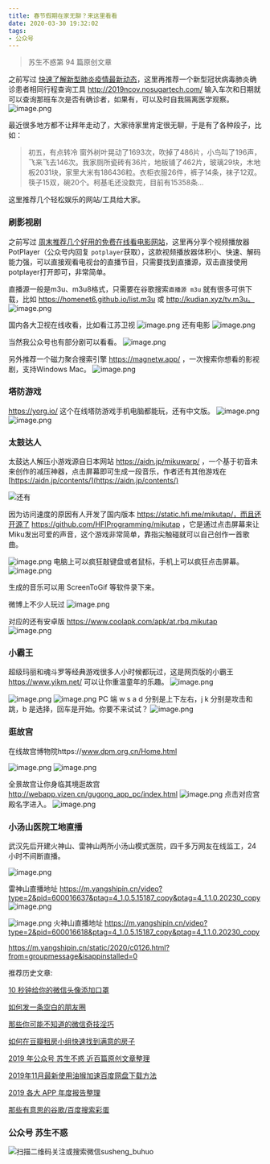 ```yaml
---
title: 春节假期在家无聊？来这里看看
date: 2020-03-30 19:32:02
tags:
- 公众号
---
```

> 苏生不惑第 94 篇原创文章

之前写过 [快速了解新型肺炎疫情最新动态](https://mp.weixin.qq.com/s/lADbo6bd-69iBmtn6783hQ)，这里再推荐一个新型冠状病毒肺炎确诊患者相同行程查询工具 http://2019ncov.nosugartech.com/  输入车次和日期就可以查询那班车次是否有确诊者，如果有，可以及时自我隔离医学观察。
![image.png](https://upload-images.jianshu.io/upload_images/17817191-79757e3473c5a768.png?imageMogr2/auto-orient/strip%7CimageView2/2/w/1240)


最近很多地方都不让拜年走动了，大家待家里肯定很无聊，于是有了各种段子，比如：
>  初五，有点转冷
窗外树叶晃动了1693次，吹掉了486片，小鸟叫了196声，飞来飞去146次。我家厕所瓷砖有36片，地板铺了462片，玻璃29块，木地板2031块，家里大米有186436粒。衣柜衣服26件，裤子14条，袜子12双。筷子15双，碗20个。柯基毛还没数完，目前有15358条…

这里推荐几个轻松娱乐的网站/工具给大家。
### 刷影视剧
之前写过 [周末推荐几个好用的免费在线看电影网站](https://mp.weixin.qq.com/s/-65DhkgUv0cUCgYbro67MQ)，这里再分享个视频播放器 PotPlayer（公众号内回复  `potplayer`获取），这款视频播放器体积小、快速、解码能力强，可以直接观看电视台的直播节目，只需要找到直播源，双击直接使用potplayer打开即可，非常简单。

直播源一般是m3u、m3u8格式，只需要在谷歌搜索`直播源 m3u` 就有很多可供下载，比如 https://homenet6.github.io/list.m3u 或 http://kudian.xyz/tv.m3u。
![image.png](https://upload-images.jianshu.io/upload_images/17817191-66215093ba9aa341.png?imageMogr2/auto-orient/strip%7CimageView2/2/w/1240)

国内各大卫视在线收看，比如看江苏卫视
![image.png](https://upload-images.jianshu.io/upload_images/17817191-54f7558309199e36.png?imageMogr2/auto-orient/strip%7CimageView2/2/w/1240)
还有电影 
![image.png](https://upload-images.jianshu.io/upload_images/17817191-4beaa9cf9618bad5.png?imageMogr2/auto-orient/strip%7CimageView2/2/w/1240)

当然我公众号也有部分剧可以看看。
![image.png](https://upload-images.jianshu.io/upload_images/17817191-84a56820346c8b82.png?imageMogr2/auto-orient/strip%7CimageView2/2/w/1240)

另外推荐一个磁力聚合搜索引擎 https://magnetw.app/ ，一次搜索你想看的影视剧，支持Windows Mac。
![image.png](https://upload-images.jianshu.io/upload_images/17817191-3c63dafe191e62b9.png?imageMogr2/auto-orient/strip%7CimageView2/2/w/1240)

### 塔防游戏

https://yorg.io/ 这个在线塔防游戏手机电脑都能玩，还有中文版。
![image.png](https://upload-images.jianshu.io/upload_images/17817191-639e050267eb490c.png?imageMogr2/auto-orient/strip%7CimageView2/2/w/1240)
![image.png](https://upload-images.jianshu.io/upload_images/17817191-fe7f14fba02d017d.png?imageMogr2/auto-orient/strip%7CimageView2/2/w/1240)


### 太鼓达人
太鼓达人解压小游戏源自日本网站 https://aidn.jp/mikuwarp/  ，一个基于初音未来创作的减压神器，点击屏幕即可生成一段音乐，作者还有其他游戏在[https://aidn.jp/contents/](https://aidn.jp/contents/)

![还有](https://upload-images.jianshu.io/upload_images/17817191-ddd8ecc9d52ddd2e.png?imageMogr2/auto-orient/strip%7CimageView2/2/w/1240)

因为访问速度的原因有人开发了国内版本 https://static.hfi.me/mikutap/，而且还开源了
 https://github.com/HFIProgramming/mikutap ，它是通过点击屏幕来让Miku发出可爱的声音，这个游戏非常简单，靠指尖触碰就可以自己创作一首歌曲。 
 

![image.png](https://upload-images.jianshu.io/upload_images/17817191-8c36390c0d52a182.png?imageMogr2/auto-orient/strip%7CimageView2/2/w/1240)
电脑上可以疯狂敲键盘或者鼠标，手机上可以疯狂点击屏幕。
![image.png](https://upload-images.jianshu.io/upload_images/17817191-441437543e17460a.png?imageMogr2/auto-orient/strip%7CimageView2/2/w/1240)

生成的音乐可以用 ScreenToGif   等软件录下来。

微博上不少人玩过 
![image.png](https://upload-images.jianshu.io/upload_images/17817191-5e880964ffcf9cca.png?imageMogr2/auto-orient/strip%7CimageView2/2/w/1240)


对应的还有安卓版 https://www.coolapk.com/apk/at.rbq.mikutap
![image.png](https://upload-images.jianshu.io/upload_images/17817191-2fc3dfee726f1bc2.png?imageMogr2/auto-orient/strip%7CimageView2/2/w/1240)

### 小霸王
超级玛丽和魂斗罗等经典游戏很多人小时候都玩过，这是网页版的小霸王 https://www.yikm.net/  可以让你重温童年的乐趣。
![image.png](https://upload-images.jianshu.io/upload_images/17817191-6b4a9c389559fcc4.png?imageMogr2/auto-orient/strip%7CimageView2/2/w/1240)

![image.png](https://upload-images.jianshu.io/upload_images/17817191-98b3766b8116429f.png?imageMogr2/auto-orient/strip%7CimageView2/2/w/1240)
![image.png](https://upload-images.jianshu.io/upload_images/17817191-398241be3e05e139.png?imageMogr2/auto-orient/strip%7CimageView2/2/w/1240)
PC 端 w s a d 分别是上下左右，j k 分别是攻击和跳，b 是选择，回车是开始。你要不来试试？
![image.png](https://upload-images.jianshu.io/upload_images/17817191-e7a822cc8cd605dc.png?imageMogr2/auto-orient/strip%7CimageView2/2/w/1240)

### 逛故宫
在线故宫博物院https://www.dpm.org.cn/Home.html

![image.png](https://upload-images.jianshu.io/upload_images/17817191-8f6b699558dc782b.png?imageMogr2/auto-orient/strip%7CimageView2/2/w/1240)
![image.png](https://upload-images.jianshu.io/upload_images/17817191-96a8586f5a7790ac.png?imageMogr2/auto-orient/strip%7CimageView2/2/w/1240)

全景故宫让你身临其境逛故宫 http://webapp.vizen.cn/gugong_app_pc/index.html
![image.png](https://upload-images.jianshu.io/upload_images/17817191-5e5cb30d3675784d.png?imageMogr2/auto-orient/strip%7CimageView2/2/w/1240)
点击对应宫殿名字进入。
![image.png](https://upload-images.jianshu.io/upload_images/17817191-709dcb932b2cc677.png?imageMogr2/auto-orient/strip%7CimageView2/2/w/1240)
### 小汤山医院工地直播
武汉先后开建火神山、雷神山两所小汤山模式医院，四千多万网友在线监工，24小时不间断直播。

![image.png](https://upload-images.jianshu.io/upload_images/17817191-8c35b53fd80fb62d.png?imageMogr2/auto-orient/strip%7CimageView2/2/w/1240)

雷神山直播地址 https://m.yangshipin.cn/video?type=2&pid=600016637&ptag=4_1.0.5.15187_copy&ptag=4_1.1.0.20230_copy
![image.png](https://upload-images.jianshu.io/upload_images/17817191-49aac14ef1f5d9ad.png?imageMogr2/auto-orient/strip%7CimageView2/2/w/1240)

![image.png](https://upload-images.jianshu.io/upload_images/17817191-7ffd2eccda3239b3.png?imageMogr2/auto-orient/strip%7CimageView2/2/w/1240)
火神山直播地址 https://m.yangshipin.cn/video?type=2&pid=600016618&ptag=4_1.0.5.15187_copy&ptag=4_1.1.0.20230_copy

https://m.yangshipin.cn/static/2020/c0126.html?from=groupmessage&isappinstalled=0


推荐历史文章:

[10 秒钟给你的微信头像添加口罩](https://mp.weixin.qq.com/s/P_qZIoEeL0_1kKOVrPHBDA)

[如何发一条空白的朋友圈](https://mp.weixin.qq.com/s/Xz1m-mqtCcBF_4hmGCpkUQ)

[那些你可能不知道的微信奇技淫巧](https://mp.weixin.qq.com/s/eGDO0Y8el_dsEyriCoAgog)

[如何在豆瓣租房小组快速找到满意的房子](https://mp.weixin.qq.com/s/k5lBwiDzGgSU3fh2v2Rw9A)

[2019 年公众号 苏生不惑 近百篇原创文章整理](https://mp.weixin.qq.com/s/Lm4l_aPCSXymUGcqO_Yf3g)

[2019年11月最新使用油猴加速百度网盘下载方法](https://mp.weixin.qq.com/s/XTn8wPEyThacR3GLHyzBLA)

[2019 各大 APP 年度报告整理](https://mp.weixin.qq.com/s/O3mkW2hBNLkVfj3HDQGsyw)

[那些有意思的谷歌/百度搜索彩蛋](https://mp.weixin.qq.com/s/dXZhN3GbqQslg7-YHcRL3A)


### 公众号 苏生不惑
 ![扫描二维码关注或搜索微信susheng_buhuo](https://upload-images.jianshu.io/upload_images/17817191-6e0079f95d4c0338.jpg?imageMogr2/auto-orient/strip%7CimageView2/2/w/1240)
